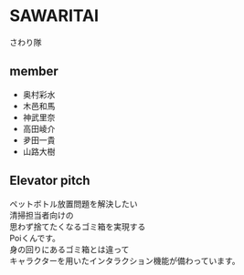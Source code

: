 # SAWARITAI
さわり隊

## member
- 奥村彩水
- 木邑和馬
- 神武里奈
- 高田崚介
- 夛田一貴
- 山路大樹

## Elevator pitch
ペットボトル放置問題を解決したい  
清掃担当者向けの  
思わず捨てたくなるゴミ箱を実現する  
Poiくんです。  
身の回りにあるゴミ箱とは違って  
キャラクターを用いたインタラクション機能が備わっています。  

